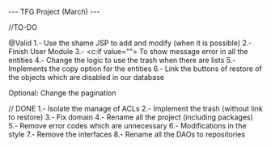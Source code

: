 ---		TFG Project (March)	---

//TO-DO

@Valid
1.- Use the shame JSP to add and modify (when it is possible)
2.- Finish User Module
3.- <c:if value=""> To show message error in all the entities
4.- Change the logic to use the trash when there are lists
5.- Implements the copy option for the entities
6.- Link the buttons of restore of the objects which are disabled in our database

Optional: Change the pagination

// DONE
1.- Isolate the manage of ACLs
2.- Implement the trash (without link to restore)
3.- Fix domain
4.- Rename all the project (including packages)
5.- Remove error codes which are unnecessary
6.- Modifications in the style
7.- Remove the interfaces
8.- Rename all the DAOs to repositories
